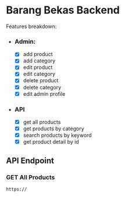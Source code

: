 # Barang Bekas Backend

Features breakdown:

-   ### Admin:
    -   [x] add product
    -   [x] add category
    -   [x] edit product
    -   [x] edit category
    -   [x] delete product
    -   [x] delete category
    -   [x] edit admin profile
-   ### API
    -   [x] get all products
    -   [x] get products by category
    -   [x] search products by keyword
    -   [x] get product detail by id

## API Endpoint

### GET All Products

```
https://
```
